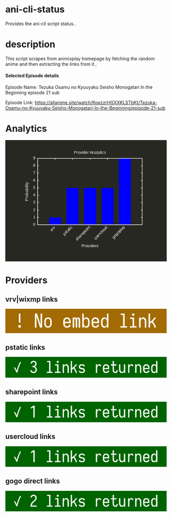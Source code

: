 # ani-cli-status
Provides the ani-cli script status..

# description
This script scrapes from animixplay homepage by fetching the random anime and then extracting the links from it..

#### Selected Episode details

Episode Name: Tezuka Osamu no Kyuuyaku Seisho Monogatari In the Beginning episode 21 sub

Episode Link: https://allanime.site/watch/KoezzrHGXXKLSTbKt/Tezuka-Osamu-no-Kyuuyaku-Seisho-Monogatari-In-the-Beginning/episode-21-sub
 
# Analytics

<img src="./analytics.png">

# Providers

##  vrv|wixmp links

<img src="./images/vrv.jpg">

##  pstatic links

<img src="./images/pstatic.jpg">

##  sharepoint links

<img src="./images/sharepoint.jpg">

##  usercloud links

<img src="./images/usercloud.jpg">

## gogo direct links

<img src="./images/gogoplay.jpg">
